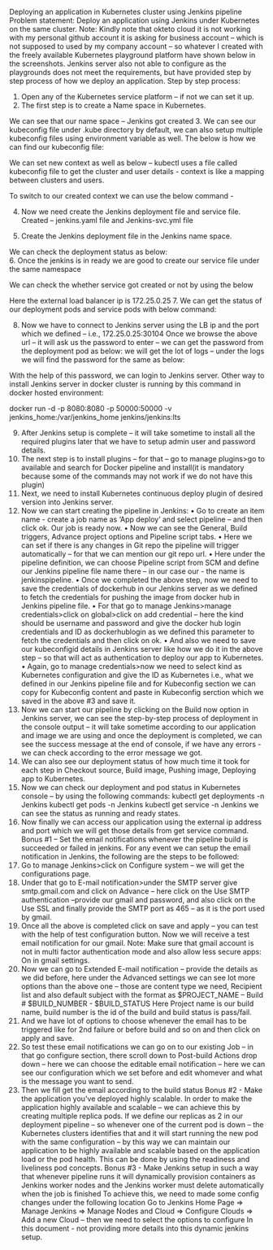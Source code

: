 Deploying an application in Kubernetes cluster using Jenkins pipeline
Problem statement: Deploy an application using Jenkins under Kubernetes on the same cluster.
Note: Kindly note that okteto cloud it is not working with my personal github account it is asking for business account – which is not supposed to used by my company account – so whatever I created with the freely available Kubernetes playground platform have shown below in the screenshots. Jenkins server also not able to configure as the playgrounds does not meet the requirements, but have provided step by step process of how we deploy an application.
Step by step process:
1.	Open any of the Kubernetes service platform – if not we can set it up.
2.	The first step is to create a Name space in Kubernetes.
 
We can see that our name space – Jenkins got created
3.	We can see our kubeconfig file under .kube directory by default, we can also setup multiple kubeconfig files using environment variable as well.
The below is how we can find our kubeconfig file:
 
We can set new context as well as below – kubectl uses a file called kubeconfig file to get the cluster and user details - context is like a mapping between clusters and users. 
 
To switch to our created context we can use the below command -
 
4.	Now we need create the Jenkins deployment file and service file.
Created – jenkins.yaml file and Jenkins-svc.yml file

5.	Create the Jenkins deployment file in the Jenkins name space.
 
We can check the deployment status as below:  
6.	Once the jenkins is in ready we are good to create our service file under the same namespace
 
We can check the whether service got created or not by using the below 
 
Here the external load balancer ip is 172.25.0.25
7.	We can get the status of our deployment pods and service pods with below command:
 
8.	Now we have to connect to Jenkins server using the LB ip and the port which we defined – i.e., 172.25.0.25:30104
Once we browse the above url – it will ask us the password to enter – we can get the password from the deployment pod as below:
 we will get the lot of logs – under the logs we will find the password for the same as below:
 
With the help of this password, we can login to Jenkins server.
Other way to install Jenkins server in docker cluster is running by this command in docker hosted environment: 

docker run -d -p 8080:8080 -p 50000:50000 -v jenkins_home:/var/jenkins_home jenkins/jenkins:lts

9.	After Jenkins setup is complete – it will take sometime to install all the required plugins later that we have to setup admin user and password details.
10.	The next step is to install plugins – for that – go to manage plugins>go to available and search for Docker pipeline and install(it is mandatory because some of the commands may not work if we do not have this plugin)
11.	Next, we need to install Kubernetes continuous deploy plugin of desired version into Jenkins server.
12.	Now we can start creating the pipeline in Jenkins:
•	Go to create an item name - create a job name as ‘App deploy’ and select pipeline – and then click ok. Our job is ready now.
•	Now we can see the General, Build triggers, Advance project options and Pipeline script tabs.
•	Here we can set if there is any changes in Git repo the pipeline will trigger automatically – for that we can mention our git repo url.
•	Here under the pipeline definition, we can choose Pipeline script from SCM and define our Jenkins pipeline file name there – in our case our - the name is jenkinspipeline.
•	Once we completed the above step, now we need to save the credentials of dockerhub in our Jenkins server as we defined to fetch the credentials for pushing the image from docker hub in Jenkins pipeline file.
•	For that go to manage Jenkins>manage credentials>click on global>click on add credential – here the kind should be username and password and give the docker hub login credentials and ID as dockerhublogin as we defined this parameter to fetch the credentials and then click on ok.
•	And also we need to save our kubeconfigid details in Jenkins server like how we do it in the above step – so that will act as authentication to deploy our app to Kubernetes.
•	Again, go to manage credentials>now we need to select kind as Kubernetes configuration and give the ID as Kubernetes i.e., what we defined in our Jenkins pipeline file and for Kubeconfig section we can copy for Kubeconfig content and paste in Kubeconfig serction which we saved in the above #3 and save it.
13.	 Now we can start our pipeline by clicking on the Build now option in Jenkins server, we can see the step-by-step process of deployment in the console output – it will take sometime according to our application and image we are using and once the deployment is completed, we can see the success message at the end of console, if we have any errors - we can check according to the error message we got.
14.	 We can also see our deployment status of how much time it took for each step in Checkout source, Build image, Pushing image, Deploying app to Kubernetes.
15.	Now we can check our deployment and pod status in Kubernetes console – by using the following commands:
kubectl get deployments -n Jenkins
kubectl get pods -n Jenkins
kubectl get service -n Jenkins
we can see the status as running  and ready states.
16.	Now finally we can access our application using the external ip address and port which we will get those details from get service command. 
Bonus #1 – Set the email notifications whenever the pipeline build is succeeded or failed in jenkins.
For any event we can setup the email notification in Jenkins, the following are the steps to be followed:
1.	Go to manage Jenkins>click on Configure system – we will get the configurations page.
2.	Under that go to E-mail notification>under the SMTP server give smtp.gmail.com and click on Advance – here click on the Use SMTP authentication –provide our gmail and password, and also click on the Use SSL and finally provide the SMTP port as 465 – as it is the port used by gmail.
3.	Once all the above is completed click on save and apply – you can test with the help of test configuration button. Now we will receive a test email notification for our gmail.
Note: Make sure that gmail account is not in multi factor authentication mode and also allow less secure apps: On in gmail settings.
4.	Now we can go to Extended E-mail notification – provide the details as we did before, here under the Advanced settings we can see lot more options than the above one – those are content type we need, Recipient list and also default subject with the format as $PROJECT_NAME – Build # $BUILD_NUMBER -  $BUILD_STATUS
Here Project name is our build name, build number is the id of the build and build status is pass/fail.
5.	And we have lot of options to choose whenever the email has to be triggered like for 2nd failure or before build and so on and then click on apply and save.
6.	So test these email notifications we can go on to our existing Job – in that go configure section, there scroll down to Post-build Actions drop down – here we can choose the editable email notification – here we can see our configuration which we set before and edit whomever and what is the message you want to send.
7.	Then we fill get the email according to the build status
Bonus #2 - Make the application you've deployed highly scalable.
In order to make the application highly available and scalable – we can achieve this by creating multiple replica pods.
If we define our replicas as 2 in our deployment pipeline – so whenever one of the current pod is down – the Kubernetes clusters identifies that and it will start running the new pod with the same configuration – by this way we can maintain our application to be highly available and scalable based on the application load or the pod health. This can be done by using the readiness and liveliness pod concepts.
Bonus #3 - Make Jenkins setup in such a way that whenever pipeline runs it will dynamically provision containers as Jenkins worker nodes and the Jenkins worker must delete automatically when the job is finished
To achieve this, we need to made some config changes under the following location
Go to Jenkins Home Page => Manage Jenkins => Manage Nodes and Cloud => Configure Clouds => Add a new Cloud – then we need to select the options to configure
In this document - not providing more details into this dynamic jenkins setup.
